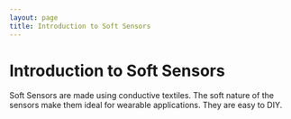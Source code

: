 ```yaml
---
layout: page
title: Introduction to Soft Sensors
---
```


# Introduction to Soft Sensors

Soft Sensors are made using conductive textiles. The soft nature of the sensors make them ideal for wearable applications. They are easy to DIY.